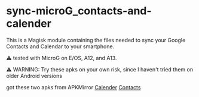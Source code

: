 # sync-microG_contacts-and-calender
This is a Magisk module containing the files needed to sync your Google Contacts and Calendar to your smartphone.


:warning: tested with MicroG on E/OS, A12, and A13.


:warning: WARNING: Try these apks on your own risk, since I haven't tried them on older Android versions 

got these two apks from APKMirror [Calender](https://www.apkmirror.com/apk/google-inc/google-calendar-sync/) [Contacts](https://www.apkmirror.com/apk/google-inc/google-contacts-sync/)
